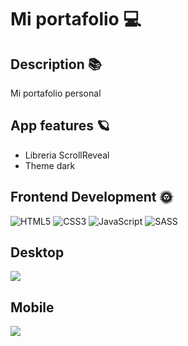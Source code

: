 # Mi portafolio 💻
## Description 📚
 Mi portafolio personal 
 
## App features 🪐
 - Libreria ScrollReveal
- Theme dark 
## Frontend Development 🌞 
 ![HTML5](https://img.shields.io/badge/html5-%23E34F26.svg?style=for-the-badge&logo=html5&logoColor=white) ![CSS3](https://img.shields.io/badge/css3-%231572B6.svg?style=for-the-badge&logo=css3&logoColor=white) ![JavaScript](https://img.shields.io/badge/javascript-%23323330.svg?style=for-the-badge&logo=javascript&logoColor=%23F7DF1E) ![SASS](https://img.shields.io/badge/SASS-hotpink.svg?style=for-the-badge&logo=SASS&logoColor=white) 
 
 ## Desktop
 <img src="./design/desktop.png">
 
 ## Mobile
 <img src="./design/mobile.png">
